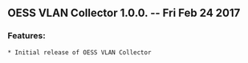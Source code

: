 ## OESS VLAN Collector 1.0.0. -- Fri Feb 24 2017

### Features:
    * Initial release of OESS VLAN Collector
